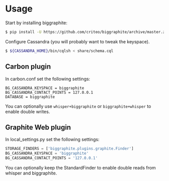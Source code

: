 # Usage

Start by installing biggraphite:
```bash
$ pip install -U https://github.com/criteo/biggraphite/archive/master.zip
```

Configure Cassandra (you will probably want to tweak the keyspace).

```bash
$ ${CASSANDRA_HOME}/bin/cqlsh < share/schema.cql
```

## Carbon plugin

In carbon.conf set the following settings:
```text
BG_CASSANDRA_KEYSPACE = biggraphite
BG_CASSANDRA_CONTACT_POINTS = 127.0.0.1
DATABASE = biggraphite
```

You can optionally use `whisper+biggraphite` or `biggraphite+whisper` to enable
double writes.

## Graphite Web plugin

In local_settings.py set the following settings:

```python
STORAGE_FINDERS = ['biggraphite.plugins.graphite.Finder']
BG_CASSANDRA_KEYSPACE = 'biggraphite'
BG_CASSANDRA_CONTACT_POINTS = '127.0.0.1'
```

You can optionally keep the StandardFinder to enable double reads from whisper
and biggraphite.